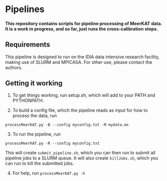 # Pipelines

#### This repository contains scripts for pipeline processing of MeerKAT data. It is a work in progress, and so far, just runs the cross-calibration steps.

## Requirements

This pipeline is designed to run on the IDIA data intensive research facility, making use of SLURM and MPICASA. For other use, please contact the authors.

## Getting it working

1. To get things working, run setup.sh, which will add to your PATH and PYTHONPATH.

2. To build a config file, which the pipeline reads as input for how to process the data, run 

```processMeerKAT.py -B --config myconfig.txt -M mydata.ms```

3. To run the pipeline, run 

```processMeerKAT.py -R --config myconfig.txt```

This will create `submit_pipeline.sh`, which you can then run to submit all pipeline jobs to a SLURM queue. It will also create `killJobs.sh`, which you can run to kill the submitted jobs.

4. For help, run
```processMeerKAT.py -h```
